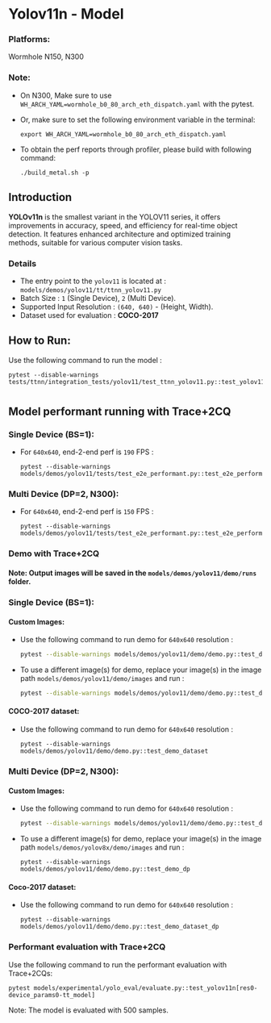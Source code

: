 # Yolov11n - Model

### Platforms:

Wormhole N150, N300

### Note:

- On N300, Make sure to use `WH_ARCH_YAML=wormhole_b0_80_arch_eth_dispatch.yaml` with the pytest.

- Or, make sure to set the following environment variable in the terminal:
  ```
  export WH_ARCH_YAML=wormhole_b0_80_arch_eth_dispatch.yaml
  ```
- To obtain the perf reports through profiler, please build with following command:
  ```
  ./build_metal.sh -p
  ```

## Introduction

**YOLOv11n** is the smallest variant in the YOLOV11 series, it offers improvements in accuracy, speed, and efficiency for real-time object detection. It features enhanced architecture and optimized training methods, suitable for various computer vision tasks.


### Details

- The entry point to the `yolov11` is located at : `models/demos/yolov11/tt/ttnn_yolov11.py`
- Batch Size : `1` (Single Device), `2` (Multi Device).
- Supported Input Resolution : `(640, 640)` - (Height, Width).
- Dataset used for evaluation : **COCO-2017**

## How to Run:

Use the following command to run the model :

```
pytest --disable-warnings tests/ttnn/integration_tests/yolov11/test_ttnn_yolov11.py::test_yolov11
```

#
## Model performant running with Trace+2CQ

### Single Device (BS=1):
- For `640x640`, end-2-end perf is `190` FPS :

  ```
  pytest --disable-warnings models/demos/yolov11/tests/test_e2e_performant.py::test_e2e_performant
  ```

### Multi Device (DP=2, N300):

- For `640x640`, end-2-end perf is `150` FPS :

  ```
  pytest --disable-warnings models/demos/yolov11/tests/test_e2e_performant.py::test_e2e_performant_dp
  ```

### Demo with Trace+2CQ

#### Note: Output images will be saved in the `models/demos/yolov11/demo/runs` folder.

### Single Device (BS=1):

#### Custom Images:

- Use the following command to run demo for `640x640` resolution :

    ```bash
    pytest --disable-warnings models/demos/yolov11/demo/demo.py::test_demo
    ```

- To use a different image(s) for demo, replace your image(s) in the image path `models/demos/yolov11/demo/images` and run :

    ```bash
    pytest --disable-warnings models/demos/yolov11/demo/demo.py::test_demo
    ```

#### COCO-2017 dataset:

- Use the following command to run demo for `640x640` resolution :

  ```
  pytest --disable-warnings models/demos/yolov11/demo/demo.py::test_demo_dataset
  ```

### Multi Device (DP=2, N300):

#### Custom Images:

- Use the following command to run demo for `640x640` resolution :

  ```bash
  pytest --disable-warnings models/demos/yolov11/demo/demo.py::test_demo_dp
  ```

- To use a different image(s) for demo, replace your image(s) in the image path `models/demos/yolov8x/demo/images` and run :

  ```
  pytest --disable-warnings models/demos/yolov11/demo/demo.py::test_demo_dp
  ```

#### Coco-2017 dataset:

- Use the following command to run demo for `640x640` resolution :

  ```
  pytest --disable-warnings models/demos/yolov11/demo/demo.py::test_demo_dataset_dp
  ```


### Performant evaluation with Trace+2CQ
Use the following command to run the performant evaluation with Trace+2CQs:

```
pytest models/experimental/yolo_eval/evaluate.py::test_yolov11n[res0-device_params0-tt_model]
```
Note: The model is evaluated with 500 samples.
